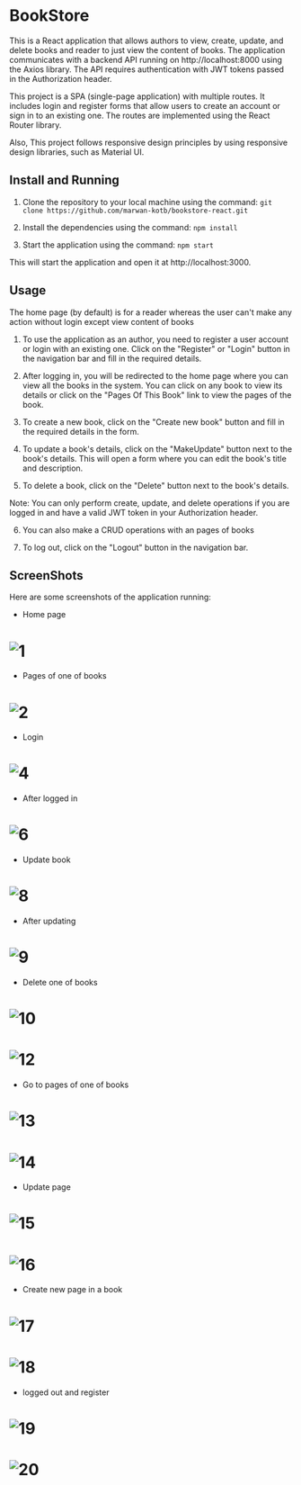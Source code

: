 # BookStore

This is a React application that allows authors to view, create, update, and delete books and reader to just view the content of books. The application communicates with a backend API running on http://localhost:8000 using the Axios library. The API requires authentication with JWT tokens passed in the Authorization header.

This project is a SPA (single-page application) with multiple routes. It includes login and register forms that allow users to create an account or sign in to an existing one. The routes are implemented using the React Router library.

Also, This project follows responsive design principles by using responsive design libraries, such as Material UI.

## Install and Running
 
 1. Clone the repository to your local machine using the command:
 `git clone https://github.com/marwan-kotb/bookstore-react.git`

 2. Install the dependencies using the command:
 `npm install`

 3. Start the application using the command:
 `npm start`

This will start the application and open it at http://localhost:3000.


## Usage

The home page (by default) is for a reader whereas the user can't make any action without login except view content of books

1. To use the application as an author, you need to register a user account or login with an existing one. Click on the "Register" or "Login" button in the navigation bar and fill in the required details.
 
2. After logging in, you will be redirected to the home page where you can view all the books in the system. You can click on any book to view its details or click on the "Pages Of This Book" link to view the pages of the book.


3. To create a new book, click on the "Create new book" button and fill in the required details in the form.

4. To update a book's details, click on the "MakeUpdate" button next to the book's details. This will open a form where you can edit the book's title and description.

5. To delete a book, click on the "Delete" button next to the book's details.

Note: You can only perform create, update, and delete operations if you are logged in and have a valid JWT token in your Authorization header.

6. You can also make a CRUD operations with an pages of books

7. To log out, click on the "Logout" button in the navigation bar.



## ScreenShots

Here are some screenshots of the application running:

- Home page  
# ![1](img/1.png)

- Pages of one of books
# ![2](img/2.png)

- Login 
# ![4](img/4.png)

- After logged in
# ![6](img/6.png)

- Update book
# ![8](img/8.png)

- After updating
# ![9](img/9.png)

- Delete one of books
# ![10](img/10.png)
# ![12](img/12.png)

- Go to pages of one of books
# ![13](img/13.png)
# ![14](img/14.png)

- Update page
# ![15](img/15.png)
# ![16](img/16.png)

- Create new page in a book
# ![17](img/17.png)
# ![18](img/18.png)

- logged out and register
# ![19](img/19.png)
# ![20](img/20.png)


